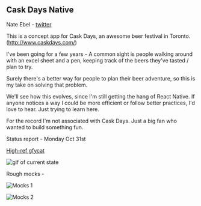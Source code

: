 ## Cask Days Native

Nate Ebel - [twitter](http://twitter.com/nateebel)

This is a concept app for Cask Days, an awesome beer festival in Toronto. (http://www.caskdays.com/)

I've been going for a few years - A common sight is people walking around with an excel sheet and a pen, keeping track of the beers they've tasted / plan to try.

Surely there's a better way for people to plan their beer adventure, so this is my take on solving that problem.

We'll see how this evolves, since I'm still getting the hang of React Native. If anyone notices a way I could be more efficient or follow better practices, I'd love to hear. Just trying to learn here.

For the record I'm not associated with Cask Days. Just a big fan who wanted to build something fun.

Status report - Monday Oct 31st 

[High-ref gfycat](https://gfycat.com/WatchfulSecondaryAnteater)

![gif of current state](https://thumbs.gfycat.com/WatchfulSecondaryAnteater-size_restricted.gif)

Rough mocks -

![Mocks 1](http://i.imgur.com/A6g1frP.png "Mocks 1")

![Mocks 2](http://i.imgur.com/J76uuSX.png "Mocks 2")
